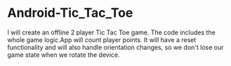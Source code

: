 # Android-Tic_Tac_Toe
I will create an offline 2 player Tic Tac Toe game. The code includes the whole game logic.App will count player points.
It will have a reset functionality and will also handle orientation changes, so we don't lose our game state when we rotate the device.
